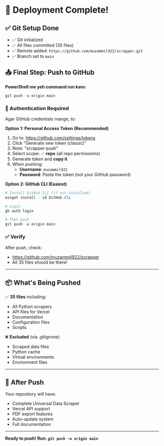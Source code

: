 # 🚀 Deployment Complete!

## ✅ Git Setup Done

- ✅ Git initialized
- ✅ All files committed (35 files)
- ✅ Remote added: `https://github.com/muzammil922/scrapper.git`
- ✅ Branch set to `main`

## 📤 Final Step: Push to GitHub

**PowerShell me yeh command run karo:**

```powershell
git push -u origin main
```

### 🔐 Authentication Required

Agar GitHub credentials mange, to:

**Option 1: Personal Access Token (Recommended)**

1. Go to: https://github.com/settings/tokens
2. Click "Generate new token (classic)"
3. Note: "scrapper-push"
4. Select scope: ✅ **repo** (all repo permissions)
5. Generate token and **copy it**
6. When pushing:
   - **Username**: `muzammil922`
   - **Password**: Paste the token (not your GitHub password)

**Option 2: GitHub CLI (Easiest)**

```powershell
# Install GitHub CLI (if not installed)
winget install --id GitHub.cli

# Login
gh auth login

# Then push
git push -u origin main
```

### ✅ Verify

After push, check:
- https://github.com/muzammil922/scrapper
- All 35 files should be there!

---

## 📦 What's Being Pushed

✅ **35 files** including:
- All Python scrapers
- API files for Vercel
- Documentation
- Configuration files
- Scripts

❌ **Excluded** (via .gitignore):
- Scraped data files
- Python cache
- Virtual environments
- Environment files

---

## 🎉 After Push

Your repository will have:
- Complete Universal Data Scraper
- Vercel API support
- PDF export features
- Auto-update system
- Full documentation

---

**Ready to push! Run: `git push -u origin main`**

